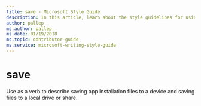 ```yaml
---
title: save - Microsoft Style Guide
description: In this article, learn about the style guidelines for using the term 'save' in Microsoft documentation.
author: pallep
ms.author: pallep
ms.date: 01/19/2018
ms.topic: contributor-guide
ms.service: microsoft-writing-style-guide
---
```


# save

Use as a verb to describe saving app installation files to a device and saving files to a local drive or share. 
